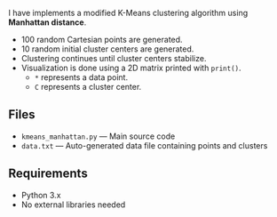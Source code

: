I have implements a modified K-Means clustering algorithm using **Manhattan distance**.

- 100 random Cartesian points are generated.
- 10 random initial cluster centers are generated.
- Clustering continues until cluster centers stabilize.
- Visualization is done using a 2D matrix printed with `print()`.
  - `*` represents a data point.
  - `C` represents a cluster center.

## Files

- `kmeans_manhattan.py` — Main source code
- `data.txt` — Auto-generated data file containing points and clusters

## Requirements

- Python 3.x
- No external libraries needed

